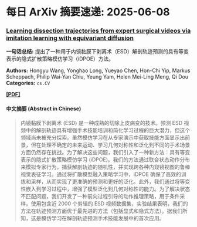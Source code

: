 # 每日 ArXiv 摘要速递: 2025-06-08

### [Learning dissection trajectories from expert surgical videos via imitation learning with equivariant diffusion](https://arxiv.org/abs/2506.04716)

**一句话总结:** 提出了一种用于内镜黏膜下剥离术（ESD）解剖轨迹预测的具有等变表示的隐式扩散策略模仿学习（iDPOE）方法。

**Authors:** Hongyu Wang, Yonghao Long, Yueyao Chen, Hon-Chi Yip, Markus Scheppach, Philip Wai-Yan Chiu, Yeung Yam, Helen Mei-Ling Meng, Qi Dou
**Categories:** `cs.CV`

[**[PDF]**](https://arxiv.org/pdf/2506.04716)

#### 中文摘要 (Abstract in Chinese)

> 内镜黏膜下剥离术 (ESD) 是一种成熟的切除上皮病变的技术。预测 ESD 视频中的解剖轨迹具有增强手术技能培训和简化学习过程的巨大潜力，但这个领域尚未被充分探索。虽然模仿学习在从专家演示中获取技能方面显示出前景，但在处理不确定的未来运动、学习几何对称性和泛化到不同的手术场景方面仍然存在挑战。为了解决这些问题，我们引入了一种新方法：具有等变表示的隐式扩散策略模仿学习 (iDPOE)。我们的方法通过联合状态动作分布来模拟专家行为，捕获解剖轨迹的随机性，并实现跨各种内窥镜视图的鲁棒视觉表征学习。通过将扩散模型融入策略学习中，iDPOE 确保了高效的训练和采样，从而实现了更准确的预测和更好的泛化。此外，我们通过将等变性嵌入到学习过程中，增强了模型泛化到几何对称性的能力。为了解决状态不匹配问题，我们开发了一种前向过程引导的动作推理策略，用于条件采样。使用包含近 2000 个剪辑的 ESD 视频数据集，实验结果表明，我们的方法在轨迹预测方面优于最先进的方法（包括显式和隐式方法）。据我们所知，这是模仿学习在解剖轨迹预测手术技能发展中的首次应用。
